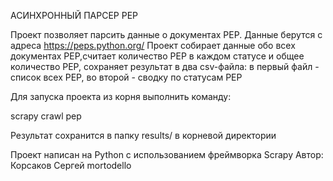 АСИНХРОННЫЙ ПАРСЕР PEP

Проект позволяет парсить данные о документах PEP. Данные берутся с адреса
https://peps.python.org/
Проект собирает данные обо всех документах PEP,считает количество PEP в каждом статусе и общее количество PEP, сохраняет результат в два csv-файла: в первый файл - список всех PEP, во второй - сводку по статусам PEP

Для запуска проекта из корня выполнить команду:

scrapy crawl pep

Результат сохранится в папку results/ в корневой директории

Проект написан на Python с использованием фреймворка Scrapy
Автор: Корсаков Сергей mortodello